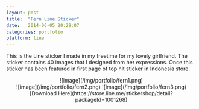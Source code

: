 ```yaml
---
layout: post
title:  "Fern Line Sticker"
date:   2014-06-05 20:29:07
categories: portfolio
platform: line
---
```


This is the Line sticker I made in my freetime for my lovely girlfriend. The sticker contains 40 images that I designed from her expressions. Once this sticker has been featured in first page of top hit sticker in Indonesia store.

<center>
![image](/img/portfolio/fern1.png)
</center>

<center>
![image](/img/portfolio/fern2.png)
![image](/img/portfolio/fern3.png)
</center>

<center>
[Download Here](https://store.line.me/stickershop/detail?packageId=1001268)
</center>